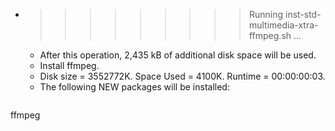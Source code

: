 * >>>>>>>>> Running inst-std-multimedia-xtra-ffmpeg.sh ...
  * After this operation, 2,435 kB of additional disk space will be used.
  * Install ffmpeg.
  * Disk size = 3552772K. Space Used = 4100K. Runtime = 00:00:00:03.
  * The following NEW packages will be installed:
  ```bash
ffmpeg
  ```
